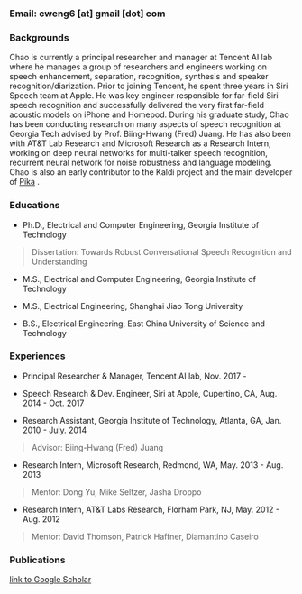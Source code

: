 

### Email: cweng6 [at] gmail [dot] com

### Backgrounds

Chao is currently a principal researcher and manager at Tencent AI lab where he manages a group of researchers and engineers working on speech enhancement, separation, recognition, synthesis and speaker recognition/diarization. Prior to joining Tencent, he spent three years in Siri Speech team at Apple. He was key engineer responsible for far-field Siri speech recognition and
successfully delivered the very first far-field acoustic models on iPhone and Homepod. During his graduate study, Chao has been conducting
research on many aspects of speech recognition at Georgia Tech advised by Prof. Biing-Hwang (Fred)
Juang. He has also been with AT&T Lab Research and Microsoft Research as a Research Intern, working on
deep neural networks for multi-talker speech recognition, recurrent neural network for noise robustness and
language modeling. Chao is also an early contributor to the Kaldi project and the main developer of [Pika](https://github.com/tencent-ailab/pika) .

### Educations

- Ph.D., Electrical and Computer Engineering, Georgia Institute of Technology
> Dissertation: Towards Robust Conversational Speech Recognition and Understanding

- M.S., Electrical and Computer Engineering, Georgia Institute of Technology
- M.S., Electrical Engineering, Shanghai Jiao Tong University

- B.S., Electrical Engineering, East China University of Science and Technology

### Experiences 

- Principal Researcher & Manager, Tencent AI lab, Nov. 2017 - 

- Speech Research & Dev. Engineer, Siri at Apple, Cupertino, CA, Aug. 2014 - Oct. 2017

- Research Assistant, Georgia Institute of Technology, Atlanta, GA,  Jan. 2010 - July. 2014
> Advisor: Biing-Hwang (Fred) Juang

- Research Intern, Microsoft Research, Redmond, WA,  May. 2013 - Aug. 2013
> Mentor: Dong Yu, Mike Seltzer, Jasha Droppo

- Research Intern, AT&T Labs Research, Florham Park, NJ,  May. 2012 - Aug. 2012
> Mentor: David Thomson, Patrick Haffner, Diamantino Caseiro

### Publications

[link to Google Scholar](https://scholar.google.com/citations?user=pRA19-8AAAAJ&hl=en)  

